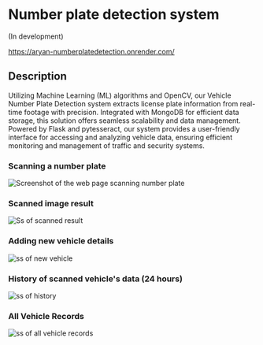 # Number plate detection system
(In development)

https://aryan-numberplatedetection.onrender.com/


## Description
Utilizing Machine Learning (ML) algorithms and OpenCV, our Vehicle Number Plate Detection system extracts license plate information from real-time footage with precision. Integrated with MongoDB for efficient data storage, this solution offers seamless scalability and data management. Powered by Flask and pytesseract, our system provides a user-friendly interface for accessing and analyzing vehicle data, ensuring efficient monitoring and management of traffic and security systems.

### Scanning a number plate

![Screenshot of the web page scanning number plate](https://github.com/anuragaryanyt/number_plate_detections/blob/main/ss/Screenshot%20from%202024-03-28%2001-22-04.png?raw=true)

### Scanned image result

![Ss of scanned result](https://github.com/anuragaryanyt/number_plate_detections/blob/main/ss/Screenshot%20from%202024-03-28%2001-24-27.png?raw=true)

### Adding new vehicle details

![ss of new vehicle](https://github.com/anuragaryanyt/number_plate_detections/blob/main/ss/Screenshot%20from%202024-03-28%2001-24-06.png?raw=true)

### History of scanned vehicle's data (24 hours)

![ss of history](https://github.com/anuragaryanyt/number_plate_detections/blob/main/ss/Screenshot%20from%202024-03-28%2001-24-13.png?raw=true)

### All Vehicle Records

![ss of all vehicle records](https://github.com/anuragaryanyt/number_plate_detections/blob/main/ss/Screenshot%20from%202024-03-28%2001-24-18.png?raw=true)
